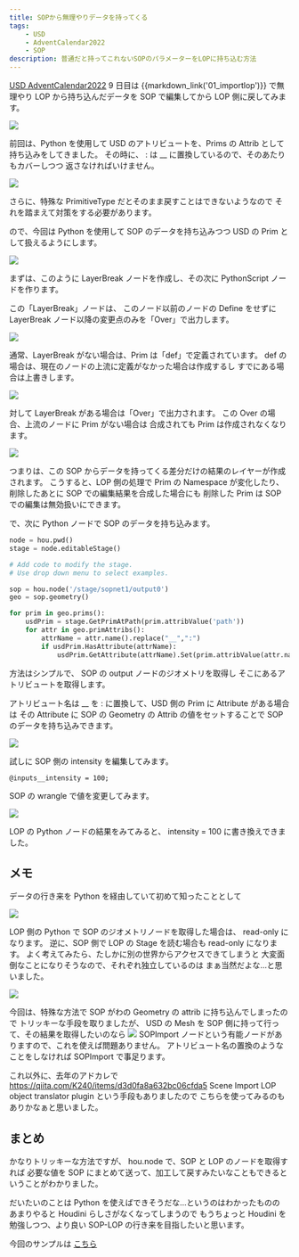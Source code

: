 ```yaml
---
title: SOPから無理やりデータを持ってくる
tags:
    - USD
    - AdventCalendar2022
    - SOP
description: 普通だと持ってこれないSOPのパラメーターをLOPに持ち込む方法
---
```


[USD AdventCalendar2022](https://qiita.com/advent-calendar/2022/usd) 9 日目は
{{markdown_link('01_importlop')}} で無理やり LOP から持ち込んだデータを
SOP で編集してから LOP 側に戻してみます。

![](https://gyazo.com/83384553e0fc63c5079fe9fa30ff638c.png)

前回は、Python を使用して USD のアトリビュートを、Prims の Attrib として
持ち込みをしてきました。
その時に、 : は \_\_ に置換しているので、そのあたりもカバーしつつ
返さなければいけません。

![](https://gyazo.com/c33e4cd9aa030276e6d00f71759a7b4e.png)

さらに、特殊な PrimitiveType だとそのまま戻すことはできないようなので
それを踏まえて対策をする必要があります。

ので、今回は Python を使用して SOP のデータを持ち込みつつ
USD の Prim として扱えるようにします。

![](https://gyazo.com/74011fb07504fb0f5be013c11ae4295b.png)

まずは、このように LayerBreak ノードを作成し、その次に PythonScript ノードを作ります。

この「LayerBreak」ノードは、
このノード以前のノードの Define をせずに
LayerBreak ノード以降の変更点のみを「Over」で出力します。

![](https://gyazo.com/7b891a806981807673edd700b0ea5ce9.png)

通常、LayerBreak がない場合は、Prim は「def」で定義されています。
def の場合は、現在のノードの上流に定義がなかった場合は作成するし
すでにある場合は上書きします。

![](https://gyazo.com/60ef9582d19d5a2499772438d7fd5b81.png)

対して LayerBreak がある場合は「Over」で出力されます。
この Over の場合、上流のノードに Prim がない場合は
合成されても Prim は作成されなくなります。

![](https://gyazo.com/f79b8a580b8ccce4ec4b370e66eff553.png)

つまりは、この SOP からデータを持ってくる差分だけの結果のレイヤーが作成されます。
こうすると、LOP 側の処理で Prim の Namespace が変化したり、削除したあとに
SOP での編集結果を合成した場合にも
削除した Prim は SOP での編集は無効扱いにできます。

で、次に Python ノードで SOP のデータを持ち込みます。

```python
node = hou.pwd()
stage = node.editableStage()

# Add code to modify the stage.
# Use drop down menu to select examples.

sop = hou.node('/stage/sopnet1/output0')
geo = sop.geometry()

for prim in geo.prims():
    usdPrim = stage.GetPrimAtPath(prim.attribValue('path'))
    for attr in geo.primAttribs():
        attrName = attr.name().replace("__",":")
        if usdPrim.HasAttribute(attrName):
            usdPrim.GetAttribute(attrName).Set(prim.attribValue(attr.name()))

```

方法はシンプルで、
SOP の output ノードのジオメトリを取得し
そこにあるアトリビュートを取得します。

アトリビュート名は \_\_ を : に置換して、USD 側の Prim に Attribute がある場合は
その Attribute に SOP の Geometry の Attrib の値をセットすることで
SOP のデータを持ち込みできます。

![](https://gyazo.com/5e61e9367e103483da2513b1340cc8fe.png)

試しに SOP 側の intensity を編集してみます。

```
@inputs__intensity = 100;
```

SOP の wrangle で値を変更してみます。

![](https://gyazo.com/cdf04a69ad937c5aa7fa6bfa794b657f.png)

LOP の Python ノードの結果をみてみると、 intensity = 100 に書き換えできました。

## メモ

データの行き来を Python を経由していて初めて知ったこととして

![](https://gyazo.com/5ba1c5e32ce2fe83aa1c458bb1657c20.png)

LOP 側の Python で SOP のジオメトリノードを取得した場合は、 read-only になります。
逆に、SOP 側で LOP の Stage を読む場合も read-only になります。
よく考えてみたら、たしかに別の世界からアクセスできてしまうと
大変面倒なことになりそうなので、それぞれ独立しているのは
まぁ当然だよな…と思いました。

![](https://gyazo.com/879b1bc452605b51813f2aaa02272e99.png)

今回は、特殊な方法で SOP がわの Geometry の attrib に持ち込んでしまったので
トリッキーな手段を取りましたが、
USD の Mesh を SOP 側に持って行って、その結果を取得したいのなら
![](https://gyazo.com/879b1bc452605b51813f2aaa02272e99.png)
SOPImport ノードという有能ノードがありますので、これを使えば問題ありません。
アトリビュート名の置換のようなことをしなければ SOPImport で事足ります。

これ以外に、去年のアドカレで
https://qiita.com/K240/items/d3d0fa8a632bc06cfda5
Scene Import LOP object translator plugin という手段もありましたので
こちらを使ってみるのもありかなぁと思いました。

## まとめ

かなりトリッキーな方法ですが、 hou.node で、SOP と LOP のノードを取得すれば
必要な値を SOP にまとめて送って、加工して戻すみたいなこともできるということがわかりました。

だいたいのことは Python を使えばできそうだな…というのはわかったものの
あまりやると Houdini らしさがなくなってしまうので
もうちょっと Houdini を勉強しつつ、より良い SOP-LOP の行き来を目指したいと思います。

今回のサンプルは [こちら](https://1drv.ms/u/s!AlUBmJYsMwMhhqU-12teloYHazoBxQ?e=fQse03)

